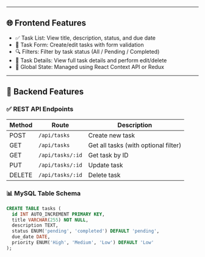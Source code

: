 
---

## 🌐 Frontend Features

- ✅ Task List: View title, description, status, and due date
- 📝 Task Form: Create/edit tasks with form validation
- 🔍 Filters: Filter by task status (All / Pending / Completed)
- 📄 Task Details: View full task details and perform edit/delete
- 🔄 Global State: Managed using React Context API or Redux

---

## 🔧 Backend Features

### ✅ REST API Endpoints

| Method | Route               | Description             |
|--------|---------------------|-------------------------|
| POST   | `/api/tasks`        | Create new task         |
| GET    | `/api/tasks`        | Get all tasks (with optional filter) |
| GET    | `/api/tasks/:id`    | Get task by ID          |
| PUT    | `/api/tasks/:id`    | Update task             |
| DELETE | `/api/tasks/:id`    | Delete task             |

### 📊 MySQL Table Schema

```sql
CREATE TABLE tasks (
  id INT AUTO_INCREMENT PRIMARY KEY,
  title VARCHAR(255) NOT NULL,
  description TEXT,
  status ENUM('pending', 'completed') DEFAULT 'pending',
  due_date DATE,
  priority ENUM('High', 'Medium', 'Low') DEFAULT 'Low'
);

